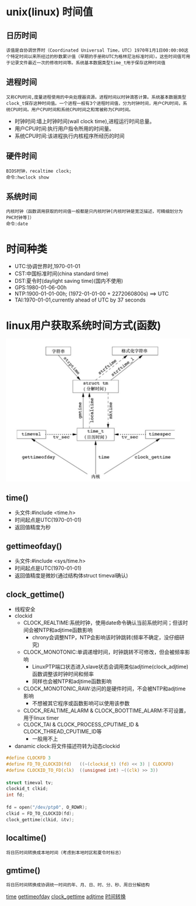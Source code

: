 # unix(linux) 时间值

## 日历时间
    该值是自协调世界时（Coordinated Universal Time，UTC）1970年1月1日00:00:00这个特定时间以来所经过的秒数累计值（早期的手册称UTC为格林尼治标准时间）。这些时间值可用于记录文件最近一次的修改时间等。系统基本数据类型time_t用于保存这种时间值

## 进程时间
    又称CPU时间,度量进程使用的中央处理器资源。进程时间以时钟滴答计算。系统基本数据类型clock_t保存这种时间值。一个进程一般有3个进程时间值，分为时钟时间，用户CPU时间，系统CPU时间。用户CPU时间和系统CPU时间之和常被称为CPU时间。
  
- 时钟时间:墙上时钟时间(wall clock time),进程运行时间总量。
- 用户CPU时间:执行用户指令所用的时间量。
- 系统CPU时间:该进程执行内核程序所经历的时间

## 硬件时间
    BIOS时钟，recaltime clock; 
    命令:hwclock show

## 系统时间
    内核时钟（函数调用获取的时间值一般都是只内核时钟[内核时钟是宽泛描述，可精细划分为PHC时钟等]）
    命令:date


# 时间种类
- UTC:协调世界时,1970-01-01
- CST:中国标准时间(china standard time)
- DST:夏令时(daylight saving time)(国内不使用)
- GPS:1980-01-06-00h
- NTP:1900-01-01-00h; (1972-01-01-00 + 2272060800s) ==> UTC
- TAI:1970-01-01,currently ahead of UTC by 37 seconds
# linux用户获取系统时间方式(函数)
![时间函数关系图](./picture/unix时间函数关系图.jpg)

## time()
- 头文件:#include <time.h>
- 时间起点是UTC(1970-01-01)
- 返回值精度为秒

## gettimeofday()
- 头文件:#include <sys/time.h>
- 时间起点是UTC(1970-01-01)
- 返回值精度是微妙(通过结构体struct timeval确认)

## clock_gettime()

- 线程安全
- clockid
  - CLOCK_REALTIME:系统时钟，使用date命令确认当前系统时间；但该时间会被NTP和adjtime函数影响
    - chrony会调整NTP，NTP会影响该时钟跳转(频率不确定，没仔细研究)
  - CLOCK_MONOTONIC:单调递增时间，时钟跳转不可修改，但会被频率影响
    - LinuxPTP端口状态进入slave状态会调用类似adjtime(clock_adjtime)函数调整该时钟时间和频率
    - 同样也会被NTP和adjtime函数影响
  - CLOCK_MONOTONIC_RAW:访问的是硬件时间，不会被NTP和adjtime影响
    - 不想被其它程序或函数影响可以使用该参数
  - CLOCK_REALTIME_ALARM & CLOCK_BOOTTIME_ALARM:不可设置，用于linux timer
  - CLOCK_TAI & CLOCK_PROCESS_CPUTIME_ID & CLOCK_THREAD_CPUTIME_ID等
    - 一般用不上
- danamic clock:将文件描述符转为动态clockid
```C 
#define CLOCKFD 3
#define FD_TO_CLOCKID(fd)   ((~(clockid_t) (fd) << 3) | CLOCKFD)
#define CLOCKID_TO_FD(clk)  ((unsigned int) ~((clk) >> 3))

struct timeval tv;
clockid_t clkid;
int fd;

fd = open("/dev/ptp0", O_RDWR);
clkid = FD_TO_CLOCKID(fd);
clock_gettime(clkid, &tv);

```

## localtime()
    将日历时间转换成本地时间（考虑到本地时区和夏令时标志）

## gmtime()
    将日历时间转换成协调统一时间的年、月、日、时、分、秒、周日分解结构




[time](https://man7.org/linux/man-pages/man2/time.2.html)
[gettimeofday](https://man7.org/linux/man-pages/man2/gettimeofday.2.html)
[clock_gettime](https://man7.org/linux/man-pages/man3/clock_gettime.3.html)
[adjtime](https://man7.org/linux/man-pages/man3/adjtime.3.html)
[时间转换](http://www.leapsecond.com/java/gpsclock.htm)
